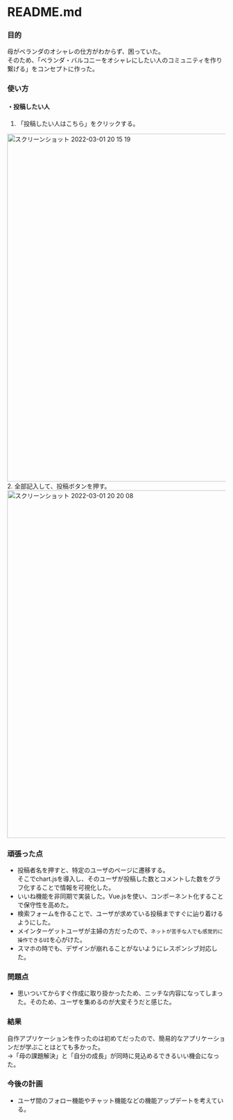 # README.md
### 目的
母がベランダのオシャレの仕方がわからず、困っていた。<br>
そのため、「ベランダ・バルコニーをオシャレにしたい人のコミュニティを作り繋げる」をコンセプトに作った。

### 使い方
#### ・投稿したい人
1. 「投稿したい人はこちら」をクリックする。
<img width="800" alt="スクリーンショット 2022-03-01 20 15 19" src="https://user-images.githubusercontent.com/67495262/156159463-c4350a70-440b-487b-bdef-755cd3aa6ba6.png">
2. 全部記入して、投稿ボタンを押す。
<img width="800" alt="スクリーンショット 2022-03-01 20 20 08" src="https://user-images.githubusercontent.com/67495262/156160220-5efba324-f4aa-4acb-9e08-9fbb3410b7cc.png">

### 頑張った点
* 投稿者名を押すと、特定のユーザのページに遷移する。<br>そこでchart.jsを導入し、そのユーザが投稿した数とコメントした数をグラフ化することで情報を可視化した。
* いいね機能を非同期で実装した。Vue.jsを使い、コンポーネント化することで保守性を高めた。
* 検索フォームを作ることで、ユーザが求めている投稿まですぐに辿り着けるようにした。
* メインターゲットユーザが主婦の方だったので、`ネットが苦手な人でも感覚的に操作できるUI`を心がけた。
* スマホの時でも、デザインが崩れることがないようにレスポンシブ対応した。

### 問題点
* 思いついてからすぐ作成に取り掛かったため、ニッチな内容になってしまった。そのため、ユーザを集めるのが大変そうだと感じた。

### 結果
自作アプリケーションを作ったのは初めてだったので、簡易的なアプリケーションだが学ぶことはとても多かった。<br>
→「母の課題解決」と「自分の成長」が同時に見込めるできるいい機会になった。

### 今後の計画
* ユーザ間のフォロー機能やチャット機能などの機能アップデートを考えている。
